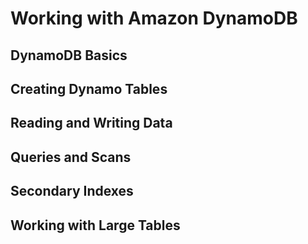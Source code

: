# Working with Amazon DynamoDB

## DynamoDB Basics

## Creating Dynamo Tables

## Reading and Writing Data

## Queries and Scans

## Secondary Indexes

## Working with Large Tables

